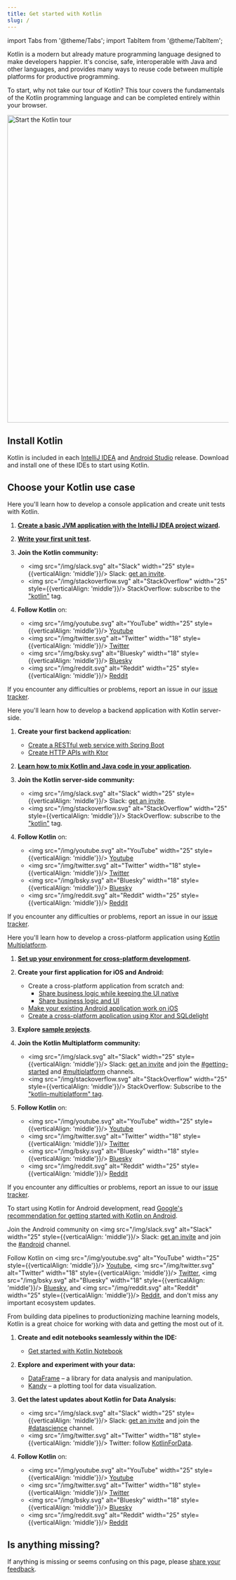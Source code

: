 ```yaml
---
title: Get started with Kotlin
slug: /
---
```


import Tabs from '@theme/Tabs';
import TabItem from '@theme/TabItem';




Kotlin is a modern but already mature programming language designed to make developers happier.
It's concise, safe, interoperable with Java and other languages, and provides many ways to reuse code between multiple platforms for productive programming.

To start, why not take our tour of Kotlin? This tour covers the fundamentals of the Kotlin programming language and can
be completed entirely within your browser.

<a href="kotlin-tour-welcome.md"><img src="start-kotlin-tour.svg" width="700" alt="Start the Kotlin tour" /></a>

## Install Kotlin

Kotlin is included in each [IntelliJ IDEA](https://www.jetbrains.com/idea/download/) and [Android Studio](https://developer.android.com/studio) release.
Download and install one of these IDEs to start using Kotlin.

## Choose your Kotlin use case
 
<Tabs>

<TabItem value="console" label="Console">

Here you'll learn how to develop a console application and create unit tests with Kotlin.

1. **[Create a basic JVM application with the IntelliJ IDEA project wizard](./jvm-get-started.md).**

2. **[Write your first unit test](./jvm-test-using-junit.md).**

3. **Join the Kotlin community:**

   * <img src="/img/slack.svg" alt="Slack" width="25" style={{verticalAlign: 'middle'}}/> Slack: [get an invite](https://surveys.jetbrains.com/s3/kotlin-slack-sign-up).
   * <img src="/img/stackoverflow.svg" alt="StackOverflow" width="25" style={{verticalAlign: 'middle'}}/> StackOverflow: subscribe to the ["kotlin"](https://stackoverflow.com/questions/tagged/kotlin) tag.

4. **Follow Kotlin** on:
   * <img src="/img/youtube.svg" alt="YouTube" width="25" style={{verticalAlign: 'middle'}}/> [Youtube](https://www.youtube.com/channel/UCP7uiEZIqci43m22KDl0sNw)
   * <img src="/img/twitter.svg" alt="Twitter" width="18" style={{verticalAlign: 'middle'}}/> [Twitter](https://twitter.com/kotlin)
   * <img src="/img/bsky.svg" alt="Bluesky" width="18" style={{verticalAlign: 'middle'}}/> [Bluesky](https://bsky.app/profile/kotlinlang.org)
   * <img src="/img/reddit.svg" alt="Reddit" width="25" style={{verticalAlign: 'middle'}}/> [Reddit](https://www.reddit.com/r/Kotlin/)

If you encounter any difficulties or problems, report an issue in our [issue tracker](https://youtrack.jetbrains.com/issues/KT).

</TabItem>

<TabItem value="backend" label="Backend">

Here you'll learn how to develop a backend application with Kotlin server-side.

1. **Create your first backend application:**

     * [Create a RESTful web service with Spring Boot](./jvm-get-started-spring-boot.md)
     * [Create HTTP APIs with Ktor](https://ktor.io/docs/creating-http-apis.html)

2. **[Learn how to mix Kotlin and Java code in your application](./mixing-java-kotlin-intellij.md).**

3. **Join the Kotlin server-side community:**

   * <img src="/img/slack.svg" alt="Slack" width="25" style={{verticalAlign: 'middle'}}/> Slack: [get an invite](https://surveys.jetbrains.com/s3/kotlin-slack-sign-up).
   * <img src="/img/stackoverflow.svg" alt="StackOverflow" width="25" style={{verticalAlign: 'middle'}}/> StackOverflow: subscribe to the ["kotlin"](https://stackoverflow.com/questions/tagged/kotlin) tag.

4. **Follow Kotlin** on:

   * <img src="/img/youtube.svg" alt="YouTube" width="25" style={{verticalAlign: 'middle'}}/> [Youtube](https://www.youtube.com/channel/UCP7uiEZIqci43m22KDl0sNw)
   * <img src="/img/twitter.svg" alt="Twitter" width="18" style={{verticalAlign: 'middle'}}/> [Twitter](https://twitter.com/kotlin)
   * <img src="/img/bsky.svg" alt="Bluesky" width="18" style={{verticalAlign: 'middle'}}/> [Bluesky](https://bsky.app/profile/kotlinlang.org)
   * <img src="/img/reddit.svg" alt="Reddit" width="25" style={{verticalAlign: 'middle'}}/> [Reddit](https://www.reddit.com/r/Kotlin/)

If you encounter any difficulties or problems, report an issue in our [issue tracker](https://youtrack.jetbrains.com/issues/KT).

</TabItem>

<TabItem value="cross-platform-mobile" label="Cross-platform">

Here you'll learn how to develop a cross-platform application using [Kotlin Multiplatform](./multiplatform-intro.md).

1. **[Set up your environment for cross-platform development](https://www.jetbrains.com/help/kotlin-multiplatform-dev/multiplatform-setup.html).**

2. **Create your first application for iOS and Android:**

   * Create a cross-platform application from scratch and:
     * [Share business logic while keeping the UI native](https://www.jetbrains.com/help/kotlin-multiplatform-dev/multiplatform-create-first-app.html)
     * [Share business logic and UI](https://www.jetbrains.com/help/kotlin-multiplatform-dev/compose-multiplatform-create-first-app.html)
   * [Make your existing Android application work on iOS](https://www.jetbrains.com/help/kotlin-multiplatform-dev/multiplatform-integrate-in-existing-app.html)
   * [Create a cross-platform application using Ktor and SQLdelight](https://www.jetbrains.com/help/kotlin-multiplatform-dev/multiplatform-ktor-sqldelight.html)

3. **Explore [sample projects](https://www.jetbrains.com/help/kotlin-multiplatform-dev/multiplatform-samples.html)**.

4. **Join the Kotlin Multiplatform community:**

   * <img src="/img/slack.svg" alt="Slack" width="25" style={{verticalAlign: 'middle'}}/> Slack: [get an invite](https://surveys.jetbrains.com/s3/kotlin-slack-sign-up) and join the [#getting-started](https://kotlinlang.slack.com/archives/C0B8MA7FA) and [#multiplatform](https://kotlinlang.slack.com/archives/C3PQML5NU) channels.
   * <img src="/img/stackoverflow.svg" alt="StackOverflow" width="25" style={{verticalAlign: 'middle'}}/> StackOverflow: Subscribe to the ["kotlin-multiplatform" tag](https://stackoverflow.com/questions/tagged/kotlin-multiplatform).

5. **Follow Kotlin** on:

   * <img src="/img/youtube.svg" alt="YouTube" width="25" style={{verticalAlign: 'middle'}}/> [Youtube](https://www.youtube.com/channel/UCP7uiEZIqci43m22KDl0sNw)
   * <img src="/img/twitter.svg" alt="Twitter" width="18" style={{verticalAlign: 'middle'}}/> [Twitter](https://twitter.com/kotlin)
   * <img src="/img/bsky.svg" alt="Bluesky" width="18" style={{verticalAlign: 'middle'}}/> [Bluesky](https://bsky.app/profile/kotlinlang.org)
   * <img src="/img/reddit.svg" alt="Reddit" width="25" style={{verticalAlign: 'middle'}}/> [Reddit](https://www.reddit.com/r/Kotlin/)

If you encounter any difficulties or problems, report an issue to our [issue tracker](https://youtrack.jetbrains.com/issues/KT).

</TabItem>

<TabItem value="android" label="Android">

To start using Kotlin for Android development, read [Google's recommendation for getting started with Kotlin on Android](https://developer.android.com/kotlin/get-started).

Join the Android community on <img src="/img/slack.svg" alt="Slack" width="25" style={{verticalAlign: 'middle'}}/> Slack: [get an invite](https://surveys.jetbrains.com/s3/kotlin-slack-sign-up) and join the [#android](https://kotlinlang.slack.com/archives/C0B8M7BUY) channel.

Follow Kotlin on <img src="/img/youtube.svg" alt="YouTube" width="25" style={{verticalAlign: 'middle'}}/> [Youtube](https://www.youtube.com/channel/UCP7uiEZIqci43m22KDl0sNw), <img src="/img/twitter.svg" alt="Twitter" width="18" style={{verticalAlign: 'middle'}}/> [Twitter](https://twitter.com/kotlin), <img src="/img/bsky.svg" alt="Bluesky" width="18" style={{verticalAlign: 'middle'}}/> [Bluesky](https://bsky.app/profile/kotlinlang.org), and <img src="/img/reddit.svg" alt="Reddit" width="25" style={{verticalAlign: 'middle'}}/> [Reddit](https://www.reddit.com/r/Kotlin/), and don't miss any important ecosystem updates.

</TabItem>

<TabItem value="data-analysis" label="Data analysis">

From building data pipelines to productionizing machine learning models, Kotlin is a great choice for working with data and getting the most out of it.

1. **Create and edit notebooks seamlessly within the IDE:**

   * [Get started with Kotlin Notebook](./get-started-with-kotlin-notebooks.md)

2. **Explore and experiment with your data:**

   * [DataFrame](https://kotlin.github.io/dataframe/overview.html) – a library for data analysis and manipulation.
   * [Kandy](https://kotlin.github.io/kandy/welcome.html) – a plotting tool for data visualization.

3. **Get the latest updates about Kotlin for Data Analysis:**

   * <img src="/img/slack.svg" alt="Slack" width="25" style={{verticalAlign: 'middle'}}/> Slack: [get an invite](https://surveys.jetbrains.com/s3/kotlin-slack-sign-up) and join the [#datascience](https://kotlinlang.slack.com/archives/C4W52CFEZ) channel.
   * <img src="/img/twitter.svg" alt="Twitter" width="18" style={{verticalAlign: 'middle'}}/> Twitter: follow [KotlinForData](http://twitter.com/KotlinForData).

4. **Follow Kotlin** on:
   * <img src="/img/youtube.svg" alt="YouTube" width="25" style={{verticalAlign: 'middle'}}/> [Youtube](https://www.youtube.com/channel/UCP7uiEZIqci43m22KDl0sNw)
   * <img src="/img/twitter.svg" alt="Twitter" width="18" style={{verticalAlign: 'middle'}}/> [Twitter](https://twitter.com/kotlin)
   * <img src="/img/bsky.svg" alt="Bluesky" width="18" style={{verticalAlign: 'middle'}}/> [Bluesky](https://bsky.app/profile/kotlinlang.org)
   * <img src="/img/reddit.svg" alt="Reddit" width="25" style={{verticalAlign: 'middle'}}/> [Reddit](https://www.reddit.com/r/Kotlin/)

</TabItem>

</Tabs>

## Is anything missing?

If anything is missing or seems confusing on this page, please [share your feedback](https://surveys.hotjar.com/d82e82b0-00d9-44a7-b793-0611bf6189df).
